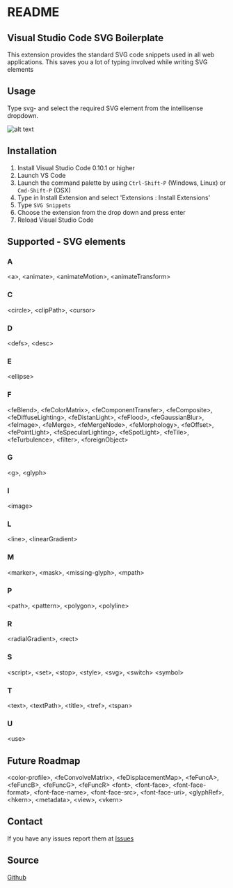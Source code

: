# README
## Visual Studio Code SVG Boilerplate
 
This extension provides the standard SVG code snippets used in all web applications. This saves you a lot of typing
involved while writing SVG elements

## Usage

Type svg- and select the required SVG element from the intellisense dropdown.

![alt text](http://s19.postimg.org/onxiqdwld/preview.gif "Snippets Preview")

## Installation

1. Install Visual Studio Code 0.10.1 or higher
2. Launch VS Code
3. Launch the command palette by using `Ctrl-Shift-P` (Windows, Linux) or `Cmd-Shift-P` (OSX)
4. Type in Install Extension and select 'Extensions : Install Extensions'
5. Type `SVG Snippets`
6. Choose the extension from the drop down and press enter
7. Reload Visual Studio Code

## Supported - SVG elements

### A
&lt;a&gt;,
&lt;animate&gt;,
&lt;animateMotion&gt;,
&lt;animateTransform&gt;
### C
&lt;circle&gt;,
&lt;clipPath&gt;,
&lt;cursor&gt;
### D
&lt;defs&gt;,
&lt;desc&gt;
### E
&lt;ellipse&gt;
### F
&lt;feBlend&gt;,
&lt;feColorMatrix&gt;,
&lt;feComponentTransfer&gt;,
&lt;feComposite&gt;,
&lt;feDiffuseLighting&gt;,
&lt;feDistanLight&gt;,
&lt;feFlood&gt;,
&lt;feGaussianBlur&gt;,
&lt;feImage&gt;,
&lt;feMerge&gt;,
&lt;feMergeNode&gt;,
&lt;feMorphology&gt;,
&lt;feOffset&gt;,
&lt;fePointLight&gt;,
&lt;feSpecularLighting&gt;,
&lt;feSpotLight&gt;,
&lt;feTile&gt;,
&lt;feTurbulence&gt;,
&lt;filter&gt;,
&lt;foreignObject&gt;
### G
&lt;g&gt;,
&lt;glyph&gt;
### I
&lt;image&gt;
### L
&lt;line&gt;,
&lt;linearGradient&gt;
### M
&lt;marker&gt;,
&lt;mask&gt;,
&lt;missing-glyph&gt;,
&lt;mpath&gt;
### P
&lt;path&gt;,
&lt;pattern&gt;,
&lt;polygon&gt;,
&lt;polyline&gt;
### R
&lt;radialGradient&gt;,
&lt;rect&gt;
### S
&lt;script&gt;,
&lt;set&gt;,
&lt;stop&gt;,
&lt;style&gt;,
&lt;svg&gt;,
&lt;switch&gt;
&lt;symbol&gt;
### T
&lt;text&gt;,
&lt;textPath&gt;,
&lt;title&gt;,
&lt;tref&gt;,
&lt;tspan&gt;
### U
&lt;use&gt;

## Future Roadmap
&lt;color-profile&gt;,
&lt;feConvolveMatrix&gt;,
&lt;feDisplacementMap&gt;,
&lt;feFuncA&gt;,
&lt;feFuncB&gt;,
&lt;feFuncG&gt;,
&lt;feFuncR&gt;
&lt;font&gt;,
&lt;font-face&gt;,
&lt;font-face-format&gt;,
&lt;font-face-name&gt;,
&lt;font-face-src&gt;,
&lt;font-face-uri&gt;,
&lt;glyphRef&gt;,
&lt;hkern&gt;,
&lt;metadata&gt;,
&lt;view&gt;,
&lt;vkern&gt;

## Contact
If you have any issues report them at [Issues](https://github.com/sidthesloth92/vsc_svg_snippets/issues)

## Source
[Github](https://github.com/sidthesloth92/vsc_svg_snippets)